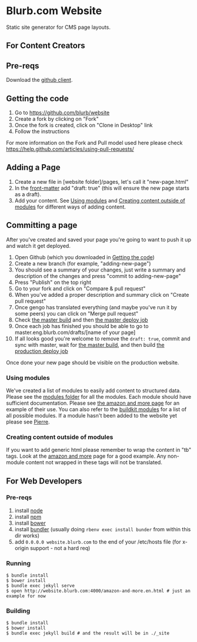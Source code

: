 # Blurb.com Website

Static site generator for CMS page layouts.

## For Content Creators

## Pre-reqs

Download the [github client](https://mac.github.com).

## Getting the code

1. Go to https://github.com/blurb/website
2. Create a fork by clicking on "Fork"
3. Once the fork is created, click on "Clone in Desktop" link
4. Follow the instructions

For more information on the Fork and Pull model used here please check https://help.github.com/articles/using-pull-requests/

## Adding a Page

1. Create a new file in [website folder]/pages, let's call it "new-page.html"
2. In the [front-matter](https://github.com/blurb/website/blob/cd7b0bd7fb5926362ed846c67b946e2582a6be91/pages/amazon-and-more.html#L1-L7) add "draft: true" (this will ensure the new page starts as a draft).
3. Add your content. See [Using modules](#using-modules) and [Creating content outside of modules](#creating-content-outside-of-modules) for different ways of adding content.

## Committing a page

After you've created and saved your page you're going to want to push it up and watch it get deployed.

1. Open Github (which you downloaded in [Getting the code](#getting-the-code))
2. Create a new branch (for example, "adding-new-page")
2. You should see a summary of your changes, just write a summary and description of the changes and press "commit to adding-new-page"
3. Press "Publish" on the top right
4. Go to your fork and click on "Compare & pull request"
5. When you've added a proper description and summary click on "Create pull request"
6. Once gengo has translated everything (and maybe you've run it by some peers) you can click on "Merge pull request"
7. Check [the master build](http://jenkins.blurb.com/job/website-master/) and then [the master deploy job](http://jenkins.blurb.com/job/website-master-deploy/)
8. Once each job has finished you should be able to go to master.eng.blurb.com/drafts/[name of your page]
9. If all looks good you're welcome to remove the `draft: true`, commit and sync with master, wait for [the master build](http://jenkins.blurb.com/job/website-master/), and then build [the production deploy job](http://jenkins.blurb.com/job/website-production-deploy/)

Once done your new page should be visible on the production website.

### Using modules

We've created a list of modules to easily add content to structured data. Please see the [modules folder](https://github.com/blurb/website/tree/master/pages/_includes/modules) for all the modules. Each module should have sufficient documentation. Please see [the amazon and more page](https://github.com/blurb/website/blob/a3c0ee9e4e72a10d0ab00efa04252410436144aa/pages/amazon-and-more.html) for an example of their use. You can also refer to the [buildkit modules](http://buildkit.eng.blurb.com/documentation/modules/) for a list of all possible modules. If a module hasn't been added to the website yet please see [Pierre](plarochelle@blurb.com).

### Creating content outside of modules

If you want to add generic html please remember to wrap the content in "tb" tags. Look at the [amazon and more](https://github.com/blurb/website/blob/a3c0ee9e4e72a10d0ab00efa04252410436144aa/pages/amazon-and-more.html#L13-L23) page for a good example. Any non-module content not wrapped in these tags will not be translated.

## For Web Developers

### Pre-reqs
1. install [node](https://nodejs.org/)
2. install [npm](https://www.npmjs.com/)
3. install [bower](http://bower.io/)
4. install [bundler](http://bundler.io/) (usually doing `rbenv exec install bunder` from within this dir works)
5. add `0.0.0.0 website.blurb.com` to the end of your /etc/hosts file (for x-origin support - not a hard req)

### Running
    $ bundle install
    $ bower install
    $ bundle exec jekyll serve
    $ open http://website.blurb.com:4000/amazon-and-more.en.html # just an example for now

### Building
    $ bundle install
    $ bower install
    $ bundle exec jekyll build # and the result will be in ./_site
